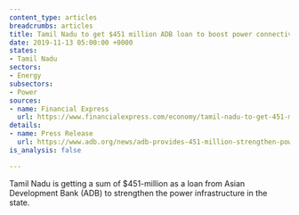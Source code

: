 ```yaml
---
content_type: articles
breadcrumbs: articles
title: Tamil Nadu to get $451 million ADB loan to boost power connectivity
date: 2019-11-13 05:00:00 +0000
states:
- Tamil Nadu
sectors:
- Energy
subsectors:
- Power
sources:
- name: Financial Express
  url: https://www.financialexpress.com/economy/tamil-nadu-to-get-451-million-adb-loan-to-boost-power-connectivity/1755676/
details:
- name: Press Release
  url: https://www.adb.org/news/adb-provides-451-million-strengthen-power-connectivity-tamil-nadu
is_analysis: false

---
```

Tamil Nadu is getting a sum of $451-million as a loan from Asian Development Bank (ADB) to strengthen the power infrastructure in the state.